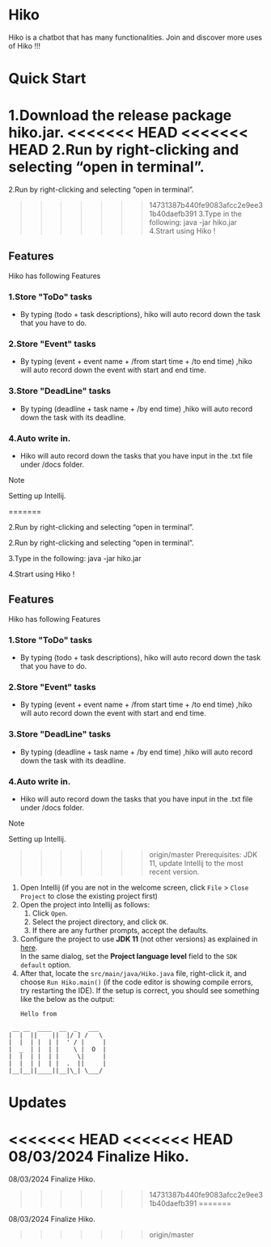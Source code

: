 # Hiko

Hiko is a chatbot that has many functionalities.
Join and discover more uses of Hiko !!!

# Quick Start

1.Download the release package hiko.jar.
<<<<<<< HEAD
<<<<<<< HEAD
2.Run by right-clicking and selecting “open in terminal”.
=======
2.Run by right-clicking and selecting “open in terminal”. 
>>>>>>> 14731387b440fe9083afcc2e9ee31b40daefb391
3.Type in the following: java -jar hiko.jar
4.Strart using Hiko !

## Features
Hiko has following Features

### 1.Store "ToDo" tasks
- By typing (todo + task descriptions), hiko will auto record down the task that you have to do.

### 2.Store "Event" tasks
- By typing (event + event name + /from start time + /to end time) ,hiko will auto record down the event with start and end time.

### 3.Store "DeadLine" tasks
- By typing (deadline + task name + /by end time) ,hiko will auto record down the task with its deadline.

### 4.Auto write in.
- Hiko will auto record down the tasks that you have input in the .txt file under /docs folder.


> [!NOTE]
> Setting up Intellij.

=======

2.Run by right-clicking and selecting “open in terminal”.

2.Run by right-clicking and selecting “open in terminal”. 

3.Type in the following: java -jar hiko.jar

4.Strart using Hiko !

## Features
Hiko has following Features

### 1.Store "ToDo" tasks
- By typing (todo + task descriptions), hiko will auto record down the task that you have to do.

### 2.Store "Event" tasks
- By typing (event + event name + /from start time + /to end time) ,hiko will auto record down the event with start and end time.

### 3.Store "DeadLine" tasks
- By typing (deadline + task name + /by end time) ,hiko will auto record down the task with its deadline.

### 4.Auto write in.
- Hiko will auto record down the tasks that you have input in the .txt file under /docs folder.


> [!NOTE]
> Setting up Intellij.

>>>>>>> origin/master
Prerequisites: JDK 11, update Intellij to the most recent version.

1. Open Intellij (if you are not in the welcome screen, click `File` > `Close Project` to close the existing project first)
1. Open the project into Intellij as follows:
   1. Click `Open`.
   1. Select the project directory, and click `OK`.
   1. If there are any further prompts, accept the defaults.
1. Configure the project to use **JDK 11** (not other versions) as explained in [here](https://www.jetbrains.com/help/idea/sdk.html#set-up-jdk).<br>
   In the same dialog, set the **Project language level** field to the `SDK default` option.
3. After that, locate the `src/main/java/Hiko.java` file, right-click it, and choose `Run Hiko.main()` (if the code editor is showing compile errors, try restarting the IDE). If the setup is correct, you should see something like the below as the output:
   ```
   Hello from 
```
 __ __  ____  __  _   ___  
|  |  ||    ||  |/ ] /   \
|  |  | |  | |  ' / |     |
|  _  | |  | |    \ |  O  |
|  |  | |  | |     \|     |
|  |  | |  | |  .  ||     |
|__|__||____||__|\_| \___/

   ```

# Updates

<<<<<<< HEAD
<<<<<<< HEAD
08/03/2024 Finalize Hiko.
=======
08/03/2024 Finalize Hiko.
>>>>>>> 14731387b440fe9083afcc2e9ee31b40daefb391
=======

08/03/2024 Finalize Hiko.
>>>>>>> origin/master
